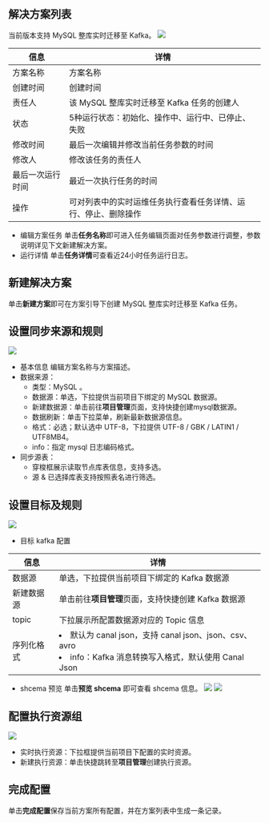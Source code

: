 ## 解决方案列表
当前版本支持 MySQL 整库实时迁移至 Kafka。
![](https://qcloudimg.tencent-cloud.cn/raw/d80b5c8ada4101fd552e5271e28831db.png)

| 信息 | 详情 | 
|---------|---------|
| 方案名称	| 方案名称| 
| 创建时间	| 创建时间| 
| 责任人	| 该 MySQL 整库实时迁移至 Kafka 任务的创建人| 
| 状态	| 5种运行状态：初始化、操作中、运行中、已停止、失败| 
| 修改时间	| 最后一次编辑并修改当前任务参数的时间| 
| 修改人	| 修改该任务的责任人| 
| 最后一次运行时间	| 最近一次执行任务的时间| 
| 操作	| 可对列表中的实时运维任务执行查看任务详情、运行、停止、删除操作| 

-	编辑方案任务
单击**任务名称**即可进入任务编辑页面对任务参数进行调整，参数说明详见下文新建解决方案。
- 运行详情
单击**任务详情**可查看近24小时任务运行日志。

## 新建解决方案
单击**新建方案**即可在方案引导下创建 MySQL 整库实时迁移至 Kafka 任务。

## 设置同步来源和规则
![](https://qcloudimg.tencent-cloud.cn/raw/5057e0a4829167c7c966def07a246d53.png)
-	基本信息
编辑方案名称与方案描述。
-	数据来源：
	- 类型：MySQL 。
	- 数据源：单选，下拉提供当前项目下绑定的 MySQL 数据源。
	- 新建数据源：单击前往**项目管理**页面，支持快捷创建mysql数据源。
	- 数据刷新：单击下拉菜单，刷新最新数据源信息。
	- 格式：必选；默认选中 UTF-8，下拉提供 UTF-8 / GBK / LATIN1 / UTF8MB4。
	- info：指定 mysql 日志编码格式。
-	同步源表：
	- 穿梭框展示读取节点库表信息，支持多选。
	- 源 & 已选择库表支持按照表名进行筛选。

## 设置目标及规则
![](https://qcloudimg.tencent-cloud.cn/raw/ca3c87391fee5a694867b7647b63535e.png)
-	目标 kafka 配置

| 信息 | 详情 |
|---------|---------|
| 数据源	| 单选，下拉提供当前项目下绑定的 Kafka 数据源| 
| 新建数据源	| 单击前往**项目管理**页面，支持快捷创建 Kafka 数据源| 
| topic	| 下拉展示所配置数据源对应的 Topic 信息| 
| 序列化格式	| <li>默认为 canal json，支持 canal json、json、csv、avro<li>info：Kafka 消息转换写入格式，默认使用 Canal Json| 

-	shcema 预览
单击**预览 shcema** 即可查看 shcema 信息。
![](https://qcloudimg.tencent-cloud.cn/raw/8a3b8d6f7227014d82830be8324dd66e.png)
![](https://qcloudimg.tencent-cloud.cn/raw/42142c58efab2874f764fa18fb20cafe.png)

## 配置执行资源组
![](https://qcloudimg.tencent-cloud.cn/raw/bf6b682c612522c142b988710cc2dae1.png)
- 实时执行资源：下拉框提供当前项目下配置的实时资源。
- 新建执行资源：单击快捷跳转至**项目管理**创建执行资源。

## 完成配置
单击**完成配置**保存当前方案所有配置，并在方案列表中生成一条记录。










